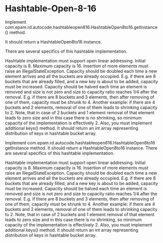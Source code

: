 # Hashtable-Open-8-16
Implement com.epam.rd.autocode.hashtableopen816.HashtableOpen8to16.getInstance() method.

It should return a HashtableOpen8to16 instance.

There are several specifics of this hashtable implementation.

Hashtable implementation must support open linear addressing.
Initial capacity is 8.
Maximum capacity is 16. Insertion of more elements must raise an IllegalStateException.
Capacity should be doubled each time a new element arrives and all the buckets are already occupied.
E.g. if there are 8 buckets that are already filled, and a new key is about to be added, capacity must be increased.
Capacity should be halved each time an element is removed and size is not zero and size to capacity ratio reaches 1/4 after the removal.
E.g. if there are 8 buckets and 3 elements, then after removing of one of them, capacity must be shrunk to 4.
Another example: if there are 4 buckets and 2 elements, removal of one of them leads to shrinking capacity to 2.
Note, that in case of 2 buckets and 1 element removal of that element leads to zero size and in this case there is no shrinking, so minimum capacity of the implementation is effectively 2.
Also, you must implement additional keys() method. It should return an int array representing distribution of keys in hashtable bucket array.

Implement com.epam.rd.autocode.hashtableopen816.HashtableOpen8to16 getInstance method.
It should return a HashtableOpen8to16 instance.
There are several specifics of this hashtable implementation.

Hashtable implementation must support open linear addressing.
Initial capacity is 8.
Maximum capacity is 16. Insertion of more elements must raise an IllegalStateException.
Capacity should be doubled each time a new element arrives and all the buckets are already occupied.
E.g. if there are 8 buckets that are already filled, and a new key is about to be added, capacity must be increased.
Capacity should be halved each time an element is removed and size is not zero and size to capacity ratio reaches 1/4 after the removal.
E.g. if there are 8 buckets and 3 elements, then after removing of one of them, capacity must be shrunk to 4.
Another example: if there are 4 buckets and 2 elements, removal of one of them leads to shrinking capacity to 2.
Note, that in case of 2 buckets and 1 element removal of that element leads to zero size and in this case there is no shrinking, so minimum capacity of the implementation is effectively 2.
Also, you must implement additional keys() method. It should return an int array representing distribution of keys in hashtable bucket array.
